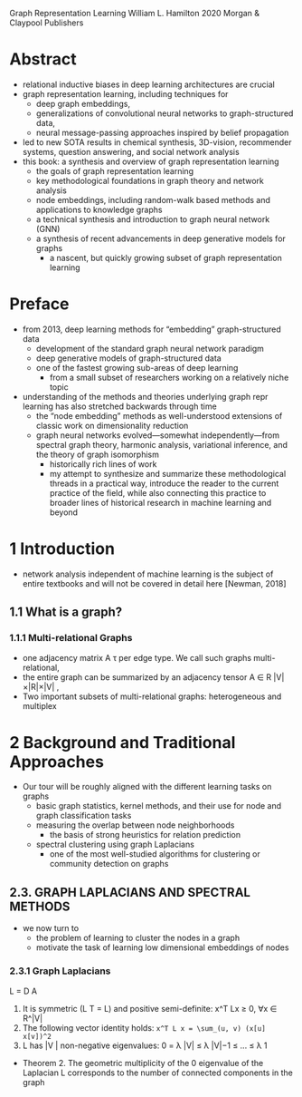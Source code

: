 Graph Representation Learning
William L. Hamilton
2020 Morgan & Claypool Publishers

# Abstract

* relational inductive biases in deep learning architectures are crucial
* graph representation learning, including techniques for
  * deep graph embeddings,
  * generalizations of convolutional neural networks to graph-structured data,
  * neural message-passing approaches inspired by belief propagation
* led to new SOTA results in chemical synthesis, 3D-vision,
  recommender systems, question answering, and social network analysis
* this book: a synthesis and overview of graph representation learning
  * the goals of graph representation learning
  * key methodological foundations in graph theory and network analysis
  * node embeddings, including random-walk based methods and
    applications to knowledge graphs
  * a technical synthesis and introduction to graph neural network (GNN)
  * a synthesis of recent advancements in deep generative models for graphs
    * a nascent, but quickly growing subset of graph representation learning

# Preface

* from 2013, deep learning methods for “embedding” graph-structured data
  * development of the standard graph neural network paradigm 
  * deep generative models of graph-structured data
  * one of the fastest growing sub-areas of deep learning
    * from a small subset of researchers working on a relatively niche topic
* understanding of the methods and theories underlying graph repr learning has
  also stretched backwards through time
  * the “node embedding” methods as well-understood extensions of classic work
    on dimensionality reduction
  * graph neural networks evolved—somewhat independently—from 
    spectral graph theory, harmonic analysis, variational inference, and the
    theory of graph isomorphism
    * historically rich lines of work
    * my attempt to synthesize and summarize these methodological threads in a
      practical way, introduce the reader to the current practice of the field,
      while also connecting this practice to broader lines of historical
      research in machine learning and beyond

# 1 Introduction

* network analysis independent of machine learning is the subject of entire
  textbooks and will not be covered in detail here [Newman, 2018]

## 1.1 What is a graph?

### 1.1.1 Multi-relational Graphs

* one adjacency matrix A τ per edge type. We call such graphs multi-relational,
* the entire graph can be summarized by an adjacency tensor A ∈ R |V|×|R|×|V| ,
* Two important subsets of multi-relational graphs: heterogeneous and multiplex

# 2 Background and Traditional Approaches

* Our tour will be roughly aligned with the different learning tasks on graphs
  * basic graph statistics, kernel methods, and their use for node and graph
    classification tasks
  * measuring the overlap between node neighborhoods
    * the basis of strong heuristics for relation prediction
  * spectral clustering using graph Laplacians
    * one of the most well-studied algorithms for
      clustering or community detection on graphs

## 2.3. GRAPH LAPLACIANS AND SPECTRAL METHODS

* we now turn to
  * the problem of learning to cluster the nodes in a graph
  * motivate the task of learning low dimensional embeddings of nodes

### 2.3.1 Graph Laplacians

L = D A

1. It is symmetric (L T = L) and positive semi-definite: x^T Lx ≥ 0, ∀x ∈ R^|V|
2. The following vector identity holds: `x^T L x = \sum_(u, v) (x[u] x[v])^2`
3. L has |V | non-negative eigenvalues: 0 = λ |V| ≤ λ |V|−1 ≤ ... ≤ λ 1
* Theorem 2. The geometric multiplicity of the 0 eigenvalue of the Laplacian
  L corresponds to the number of connected components in the graph
